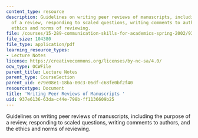 ```yaml
---
content_type: resource
description: Guidelines on writing peer reviews of manuscripts, including the purpose
  of a review, responding to scaled questions, writing comments to authors, and the
  ethics and norms of reviewing.
file: /courses/15-289-communication-skills-for-academics-spring-2002/937e613663dac44e798bff1136609b25_teach_note_pee_rev.pdf
file_size: 104380
file_type: application/pdf
learning_resource_types:
- Lecture Notes
license: https://creativecommons.org/licenses/by-nc-sa/4.0/
ocw_type: OCWFile
parent_title: Lecture Notes
parent_type: CourseSection
parent_uid: e79e08e1-18ba-00c3-06df-c68fe0bf2f40
resourcetype: Document
title: 'Writing Peer Reviews of Manuscripts '
uid: 937e6136-63da-c44e-798b-ff1136609b25
---
```

Guidelines on writing peer reviews of manuscripts, including the purpose of a review, responding to scaled questions, writing comments to authors, and the ethics and norms of reviewing.
